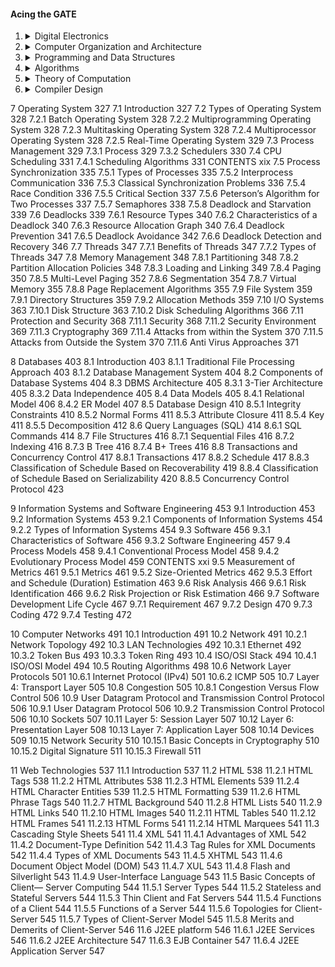 #### Acing the GATE

1.  <details><summary>Digital Electronics </summary>

    -   Introduction
    -   Number System
        -   hierarachy
        -   Conversions of Number System
            -   decimal to other
            -   other to decimal
        -   Complement of a Number
            -   r-1
            -   r
            -   subtractions
        -   Representation of Negative Numbers
        -   The IEEE Standard for Floating Point Numbers
            -   single precision
            -   double precision
    -   Boolean Logic
        -   Boolean Algebra Laws (Huntington’s Postulates)
        -   Duality Theorem
        -   Consensus Theorem
        -   Positive Logic and Negative Logic
        -   canonical and standard forms
        -   pos and sop
        -   minimization of expression
            -   boolean theorems
            -   kmap
                -   grouping of cells
                    -   pairs,quads,octets
                -   sop simplification
                -   pos simplification   
    -   Digital Circuits
        -   Combinational Circuits
            -   half adder
            -   full adder
            -   half subtractor
            -   full subtractor
            -   parallel adder(ripple carry)
            -   look ahead adder
            -   decoder
            -   encoder
            -   multiplexer
                -   boolean function implement using mux
            -   demux
            -   implementation of higher order from lower order        
        -   Sequential Circuits
            -   flip flops
                -   RS(direct coupled)
                -   clocked
                -   D
                -   JK
                    -   race around 
                -   master slave JK
                -   T
            -   Inter Conversions of flipflops
            -   applications of flip flops
                -   registers
                    -   2 types
                    -   SISO
                        -   SR and SL
                    -   SIPO
                    -   PISO
                    -   PIPO
                -   counters
                    -   2 types
                    -   4 bit asynchronous UP
                    -   MOD 10 asynchronous
                    -   4 bit synchronous
                    -   MOD 5 synchronous
                    -   shift register
                    -   ring counter
                    -   johnson counter           
    -   Digital Logic Families
        -   table
    </details>


2.  <details><summary>Computer Organization and Architecture </summary>

    -   Introduction 
    -   Computer Architecture 
        -   Register Set 
            -   DR, ACC, AR, IR, PC, TR, INPR, OUTR
        -   Quantitative Principles to Design High-Performance Processor
            -   S, ET, fraction, speed
    -   Machine Instructions and Addressing Modes
        -   Machine Instructions
            -   purpose wise: 
                -   data transfer
                -   data manipulation
                -   program control
            -   address field wise: 3,2,1,0    
        -   Addressing Modes
            -   implied
            -   immediate
            -   register direct
            -   register indirect
            -   auto inc or auto dec
            -   direct address
            -   indirect address
            -   relative address
            -   index address
            -   base register address
    -   Arithmetic Logic Unit
        -   Arithmetic Micro-Operations
            -    +, - , ++, --, shift
            -   mux + parallel adder
        -   Logic Micro-Operations
            -   AND, OR, XOR etc.
            -   other operations
                -   selective set
                -   selective complement
                -   selective clear
                -   mask
                -   clear
                -   insert
    -   CPU Control Design
        -   types of organization
            -   single accumulator
            -   general register
            -   stack
        -   Instruction Execution
            -   fetch
            -   decode
            -   operand fetch
            -   execute 
        -   CPU Data Path
            -   1,2,3 bus structures
        -   Control Unit Design
            -   hardwired
            -   microprogrammed : horizontal and vertical
        -   RISC versus CISC Processors
    -   I/O Interface (Interrupt and DMA Mode)
        -   modes of transfer
            -   programmed
            -   interrupt initiated
                -   H/W 
                -   S/W
                -   maskable
                -   non maskable
                -   vectored
                -   non vectored
                -   external
                -   internal
                -   synchronous
                -   asynchronous
            -   DMA
                -   block diagram
                -   modes of operation
                    -   burst or block transfer
                    -   cycle stealing
                    -   transparent
                -   DMA controller interconnection with memory, cpu, i/o devices        
    -   Instruction Pipelining
        -   speed up
        -   hazards
            -   structural
            -   data
                -   RAW
                -   WAR
                -   WAW   
    -   Memory Hierarchy 
        -   Main Memory
            -   static ram
            -   Dynamic RAM
            -   memory interfacing
        -   Secondary Memory 
            -   flash
            -   optical disk
            -   magnetic disk
            -   magnetic tapes
        -   Cache Memory 
            -   hit ratio
            -   elements of cache design
                -   cache size
                -   mapping function
                -   replacement algo
                -   write policy
        -   Cache Mapping Techniques 
            -   direct
            -   fully associative
            -   set associative
    </details>


3.  <details><summary> Programming and Data Structures </summary>

    -   Introduction 105
    -   Basic Terminology 105
        -   Programming Languages 105
        -   Classification of High-Level Languages 106
        -   Procedural Programming and Object-Oriented Programming 106
        -   Data Types 107
        -   Control Flow Statements 108
        -   Array 110
        -   Function and Recursion 111
        -   Pointers 113
        -   Parameter Passing 115
        -   Structures and Unions 117
        -   Enumerated Data Types 117
        -   Scoping 117
        -   Binding 118
        -   Abstract Data Types 119
    -   Stack 119
        -   PUSH Operation on Stack 119
        -   POP Operation on Stack 119
        -   Application of Stack 120
    -   Queue 122
        -   Basic Operations on Queue 122
        -   Types of Queue 123
        -   Applications of Queues 123
    -   Linked List 123
        -   Basic Operations 123
        -   Linked List Implementation 124
    -   Trees 125
        -   Binary Tree 125
        -   Types of Binary Trees 125
        -   Array Representation of Binary Trees 126
        -   Tree Applications 126
        -   Binary Search Tree 126
        -   Graphs 127
    </details>

4.  <details><summary>Algorithms</summary>

    -   Introduction
    -   Algorithm
        -   Properties of Algorithm 177
        -   Steps to Solve a Problem 177
        -   Algorithm Analysis 178
        -   Asymptotic Notation 178
        -   Recurrence Relations 180
    -   Hashing  182
        -   Hash Table 182
        -   Hashing Functions 182
        -   Collisions 182
    -   Binary Heap 184
        -   Insertion in Min-Heap Tree 185
        -   Deletion in Min-Heap Tree 185
        -   Time Complexity 186
    -   Searching and Sorting 186
        -   Linear Search 186
        -   Binary Search 187
        -   Bubble Sort 187
        -   Selection Sort 187
        -   Insertion Sort 188
        -   Heap Sort 188
        -   Merge Sort 190
        -   Quick Sort 192
        -   Randomized Quick Sort 193
        -   Counting Sort 193
        -   Comparison of Sorting Techniques 194
    -   Graph 194
        -   Types of Graph 194
        -   Types of Simple Graph 194
        -   Graph Representation 195
    -   Greedy Approach 195
        -   Applications of Greedy Approach 196
        -   Fractional Knapsack 196
        -   Huffman Coding 197
        -   Minimum Spanning Tree 198
        -   Single-Source Shortest Path 200
    -   Graph Traversal 201
        -   Breadth-First Traversal 201
        -   Depth-First Traversal 202
    -   Dynamic Programming 203
        -   Applications of Dynamic Programming 204
        -   Fibonacci Series 204
        -   0/1 Knapsack 204
        -   Longest Common Subsequence 205
    -   All-Pair Shortest Path 205
        -   Floyd’s Algorithm 205
    -   Concepts of Complexity Classes 205
        -   P-Complexity Class 205
        -   NP Complexity Class 206
        -   NP-Complete 206
        -   NP-Hard 206
    </details>

5.  <details><summary>Theory of Computation</summary>

    -   Introduction 
    -   Finite Automata 
        -   Finite Automaton Model Characteristics
            -   input
            -   output
            -   states
            -   states relation
            -   output relation
        -   Technical Terms 
        -   Grammar : V,T,S,P
        -   Noam Chomsky Grammar Classification: 0, 1(CSG), 2(CFG), 3(RG) and difference table,machines and restrictions
        -   Chomsky Hierarchy :diagram
        -   Different Grammar Types : table
    -   Finite Automata and Regular Language
        -   Deterministic Finite Automata 
        -   Non-deterministic Finite Automata
        -   Comparison of DFA and NFA  table
        -   DFA and NFA Design 
            -   permanent accept
            -   permanent reject ,trap
            -   temporary reject
            -   temporary accepting
        -   Applications of DFA/NFA 
            -   lexical analyser
            -   text editor
            -   spell checker
            -   seqquentiaal circuit design
            -   unix graph(pattern search)
        -   Regular Expression and Grammar
        -   Pumping Lemma 
        -   Myhill—Nerode Theorem 
        -   Transducer or Finite State Machine 
            -   Mealy
            -   Moore
        -   Conversion in Finite Automata 
            -   nfa to dfa
            -   dfa to minimum dfa
            -   mealy to moore
            -   moore to mealy
            -   nfa with E-moves to nfa without E-moves
        -   Properties of Regular Sets/Languages 
        -   Some Important DFA 
    -   Pushdown Automata 
        -   Model of PDA 
        -   Transition Function 
        -   Non-deterministic PDA 
        -   Deterministic PDA
        -   Parsing : top down and bottom up
    -   Context-Free Grammar and Languages
        -   Context-Free Grammar 
        -   Standard Context-Free Language 
        -   Derivation Tree or Parse Tree : lmd, rmd
        -   Ambiguous Grammar 
        -   Removal of Ambiguity : left recursion and left factoring
        -   Context-Free Grammar Simplification : unit, null, useless
        -   Chomsky Normal Form 
        -   Greibach Normal Form 
        -   Identification of Language 
    -   Turing Machine 
        -   Model of a Turing Machine
        -   Designing a Turing Machine
        -   Recursive and Recursive Enumerable Languages 
        -   Variation of Turing Machine 
    -   Closure and Decidability : table
    </details>


6.  <details><summary>Compiler Design </summary>

    -   Introduction
    -   Compilers and Interpreters 287
        -   Compiler 
        -   Interpreter 288
        -   Phases of a Compiler
            -   lexical analyzer
                -   symbol table
            -   syntax analyzer
            -   semantic analyzer
            -   intermediate code generator
            -   code optimization
            -   target code
        -   Grouping of Phases :frontend and backend
        -   compiler construction tools
            -   parser generators
            -   scannner generators
            -   syntax directed translation engines
            -   automatic code generators
            -   data flow engines
    -   Lexical Analyzer
        -   Functions of a Lexical Analyzer
        -   Implementation of a Lexical Analyzer : RE and FA to recognize tokens
    -   Parser 291
        -   Context-Free Grammar 292
        -   Derivation Tree or Parse Tree 292
        -   Ambiguous Grammar 293
        -   Top-Down Parser
            -   with backtracking (recursive descent parsing) and its problems
            -   without backtracking (predictor parser)
                -   LL(1) parsing table construction
                    -   FOLLOW and FIRST
                    -   algo to construct a parse table
                    -   check if a given grammar is LL(1) or not
        -   Bottom-Up Parser
            -   LR parser
            -   LR parsing algo
            -   stack ops
            -   LR(0) parser and table construction
            -   SLR(1) parser
            -   canonical LR parser
            -   operator precedence parser
            -   important relations
    -   Syntax-Directed Translation 
        -   Attributes of Syntax-Directed Translation : synthesized and inherited
        -   Types of Syntax-Directed Translation 
        -   Applications of SDT 
    -   Runtime Environment
        -   Storage Organization 
        -   Activation Record and Activation Trees
        -   Procedure Call Return Model 
        -   Lexical Versus Dynamic Scoping 
        -   Symbol Table
    -   Intermediate Code Generation 
        -   Intermediate Representations
            -   syntax tree
            -   postfix notation
            -   3 address code: quadruples, triples, indirect triples 
    -   Code Optimization 
        -   Types and Levels of Optimization 
        -   Primary Source of Optimization
            -   dead code elimination
            -   constant propagation
            -   constant folding
            -   elimination of common sub expression
            -   copy propagation 
    </details>




7 Operating System 327
7.1 Introduction 327
7.2 Types of Operating System 328
7.2.1 Batch Operating System 328
7.2.2 Multiprogramming Operating System 328
7.2.3 Multitasking Operating System 328
7.2.4 Multiprocessor Operating System 328
7.2.5 Real-Time Operating System 329
7.3 Process Management 329
7.3.1 Process 329
7.3.2 Schedulers 330
7.4 CPU Scheduling 331
7.4.1 Scheduling Algorithms 331
CONTENTS xix
7.5 Process Synchronization 335
7.5.1 Types of Processes 335
7.5.2 Interprocess Communication 336
7.5.3 Classical Synchronization Problems 336
7.5.4 Race Condition 336
7.5.5 Critical Section 337
7.5.6 Peterson’s Algorithm for Two Processes 337
7.5.7 Semaphores 338
7.5.8 Deadlock and Starvation 339
7.6 Deadlocks 339
7.6.1 Resource Types 340
7.6.2 Characteristics of a Deadlock 340
7.6.3 Resource Allocation Graph 340
7.6.4 Deadlock Prevention 341
7.6.5 Deadlock Avoidance 342
7.6.6 Deadlock Detection and Recovery 346
7.7 Threads 347
7.7.1 Benefits of Threads 347
7.7.2 Types of Threads 347
7.8 Memory Management 348
7.8.1 Partitioning 348
7.8.2 Partition Allocation Policies 348
7.8.3 Loading and Linking 349
7.8.4 Paging 350
7.8.5 Multi-Level Paging 352
7.8.6 Segmentation 354
7.8.7 Virtual Memory 355
7.8.8 Page Replacement Algorithms 355
7.9 File System 359
7.9.1 Directory Structures 359
7.9.2 Allocation Methods 359
7.10 I/O Systems 363
7.10.1 Disk Structure 363
7.10.2 Disk Scheduling Algorithms 366
7.11 Protection and Security 368
7.11.1 Security 368
7.11.2 Security Environment 369
7.11.3 Cryptography 369
7.11.4 Attacks from within the System 370
7.11.5 Attacks from Outside the System 370
7.11.6 Anti Virus Approaches 371




8 Databases 403
8.1 Introduction 403
8.1.1 Traditional File Processing Approach 403
8.1.2 Database Management System 404
8.2 Components of Database Systems 404
8.3 DBMS Architecture 405
8.3.1 3-Tier Architecture 405
8.3.2 Data Independence 405
8.4 Data Models 405
8.4.1 Relational Model 406
8.4.2 ER Model 407
8.5 Database Design 410
8.5.1 Integrity Constraints 410
8.5.2 Normal Forms 411
8.5.3 Attribute Closure 411
8.5.4 Key 411
8.5.5 Decomposition 412
8.6 Query Languages (SQL) 414
8.6.1 SQL Commands 414
8.7 File Structures 416
8.7.1 Sequential Files 416
8.7.2 Indexing 416
8.7.3 B Tree 416
8.7.4 B+ Trees 416
8.8 Transactions and Concurrency Control 417
8.8.1 Transactions 417
8.8.2 Schedule 417
8.8.3 Classification of Schedule Based on Recoverability 419
8.8.4 Classification of Schedule Based on Serializability 420
8.8.5 Concurrency Control Protocol 423







9 Information Systems and Software Engineering 453
9.1 Introduction 453
9.2 Information Systems 453
9.2.1 Components of Information Systems 454
9.2.2 Types of Information Systems 454
9.3 Software 456
9.3.1 Characteristics of Software 456
9.3.2 Software Engineering 457
9.4 Process Models 458
9.4.1 Conventional Process Model 458
9.4.2 Evolutionary Process Model 459
CONTENTS xxi
9.5 Measurement of Metrics 461
9.5.1 Metrics 461
9.5.2 Size-Oriented Metrics 462
9.5.3 Effort and Schedule (Duration) Estimation 463
9.6 Risk Analysis 466
9.6.1 Risk Identification 466
9.6.2 Risk Projection or Risk Estimation 466
9.7 Software Development Life Cycle 467
9.7.1 Requirement 467
9.7.2 Design 470
9.7.3 Coding 472
9.7.4 Testing 472







10 Computer Networks 491
10.1 Introduction 491
10.2 Network 491
10.2.1 Network Topology 492
10.3 LAN Technologies 492
10.3.1 Ethernet 492
10.3.2 Token Bus 493
10.3.3 Token Ring 493
10.4 ISO/OSI Stack 494
10.4.1 ISO/OSI Model 494
10.5 Routing Algorithms 498
10.6 Network Layer Protocols 501
10.6.1 Internet Protocol (IPv4) 501
10.6.2 ICMP 505
10.7 Layer 4: Transport Layer 505
10.8 Congestion 505
10.8.1 Congestion Versus Flow Control 506
10.9 User Datagram Protocol and Transmission Control Protocol 506
10.9.1 User Datagram Protocol 506
10.9.2 Transmission Control Protocol 506
10.10 Sockets 507
10.11 Layer 5: Session Layer 507
10.12 Layer 6: Presentation Layer 508
10.13 Layer 7: Application Layer 508
10.14 Devices 509
10.15 Network Security 510
10.15.1 Basic Concepts in Cryptography 510
10.15.2 Digital Signature 511
10.15.3 Firewall 511






11 Web Technologies 537
11.1 Introduction 537
11.2 HTML 538
11.2.1 HTML Tags 538
11.2.2 HTML Attributes 538
11.2.3 HTML Elements 539
11.2.4 HTML Character Entities 539
11.2.5 HTML Formatting 539
11.2.6 HTML Phrase Tags 540
11.2.7 HTML Background 540
11.2.8 HTML Lists 540
11.2.9 HTML Links 540
11.2.10 HTML Images 540
11.2.11 HTML Tables 540
11.2.12 HTML Frames 541
11.2.13 HTML Forms 541
11.2.14 HTML Marquees 541
11.3 Cascading Style Sheets 541
11.4 XML 541
11.4.1 Advantages of XML 542
11.4.2 Document-Type Definition 542
11.4.3 Tag Rules for XML Documents 542
11.4.4 Types of XML Documents 543
11.4.5 XHTML 543
11.4.6 Document Object Model (DOM) 543
11.4.7 XUL 543
11.4.8 Flash and Silverlight 543
11.4.9 User-Interface Language 543
11.5 Basic Concepts of Client— Server Computing 544
11.5.1 Server Types 544
11.5.2 Stateless and Stateful Servers 544
11.5.3 Thin Client and Fat Servers 544
11.5.4 Functions of a Client 544
11.5.5 Functions of a Server 544
11.5.6 Topologies for Client-Server 545
11.5.7 Types of Client-Server Model 545
11.5.8 Merits and Demerits of Client-Server 546
11.6 J2EE platform 546
11.6.1 J2EE Services 546
11.6.2 J2EE Architecture 547
11.6.3 EJB Container 547
11.6.4 J2EE Application Server 547
